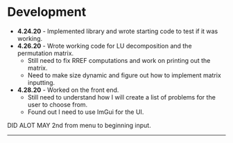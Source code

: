 # Development
- **4.24.20** - Implemented library and wrote starting code to test if it was working.
- **4.26.20** - Wrote working code for LU decomposition and the permutation matrix.
    - Still need to fix RREF computations and work on printing out the matrix. 
    - Need to make size dynamic and figure out how to implement matrix inputting.
- **4.28.20** - Worked on the front end.
    - Still need to understand how I will create a list of problems for the user to choose from. 
    - Found out I need to use ImGui for the UI.
    
DID ALOT MAY 2nd from menu to beginning input.  


---
